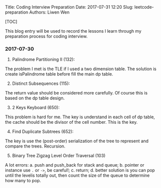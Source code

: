 Title: Coding Interview Preparation
Date: 2017-07-31 12:20
Slug: leetcode-preparation
Authors: Liwen Wen

[TOC]

This blog entry will be used to record the lessons I learn through my preparation process for coding interview.

### 2017-07-30

1. Palindrome Partitioning II (132):

The problem I met is the TLE if I used a two dimension table. The solution is create isPalindrome table before fill the main dp table.

2. Distinct Subsequences (115):

The return value should be considered more carefully. Of course this is based on the dp table design.

3. 2 Keys Keyboard (650): 

This problem is hard for me. The key is understand in each cell of dp table, the cache should be the divisor of the cell number. This is the key.

4. Find Duplicate Subtrees (652):

The key is use the (post-order) serialization of the tree to represent and compare the trees. Recursion. 

5. Binary Tree Zigzag Level Order Traversal (103)

A lot errors: a. push and push\_back for stack and queue; b. pointer or instance use `.` or `->`, be careful!; c. return;  d. better solution is you can pop until the levelis totally out, then count the size of the queue to determine how many to pop. 

